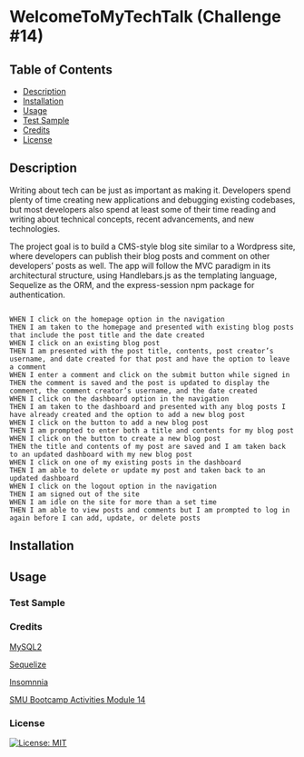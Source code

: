 # WelcomeToMyTechTalk (Challenge #14)

## Table of Contents

- [Description](#description)
- [Installation](#installation)
- [Usage](#usage)
- [Test Sample](#test-sample)
- [Credits](#credits)
- [License](#license)

## Description

Writing about tech can be just as important as making it. Developers spend plenty of time creating new applications and debugging existing codebases, but most developers also spend at least some of their time reading and writing about technical concepts, recent advancements, and new technologies.

The project goal is to build a CMS-style blog site similar to a Wordpress site, where developers can publish their blog posts and comment on other developers’ posts as well. The app will follow the MVC paradigm in its architectural structure, using Handlebars.js as the templating language, Sequelize as the ORM, and the express-session npm package for authentication.

``````

WHEN I click on the homepage option in the navigation
THEN I am taken to the homepage and presented with existing blog posts that include the post title and the date created
WHEN I click on an existing blog post
THEN I am presented with the post title, contents, post creator’s username, and date created for that post and have the option to leave a comment
WHEN I enter a comment and click on the submit button while signed in
THEN the comment is saved and the post is updated to display the comment, the comment creator’s username, and the date created
WHEN I click on the dashboard option in the navigation
THEN I am taken to the dashboard and presented with any blog posts I have already created and the option to add a new blog post
WHEN I click on the button to add a new blog post
THEN I am prompted to enter both a title and contents for my blog post
WHEN I click on the button to create a new blog post
THEN the title and contents of my post are saved and I am taken back to an updated dashboard with my new blog post
WHEN I click on one of my existing posts in the dashboard
THEN I am able to delete or update my post and taken back to an updated dashboard
WHEN I click on the logout option in the navigation
THEN I am signed out of the site
WHEN I am idle on the site for more than a set time
THEN I am able to view posts and comments but I am prompted to log in again before I can add, update, or delete posts
``````

## Installation

## Usage

### Test Sample

### Credits

[MySQL2](https://www.npmjs.com/package/mysql2)

[Sequelize](https://www.npmjs.com/package/sequelize)

[Insomnnia](https://insomnia.rest/)

[SMU Bootcamp Activities Module 14](https://techbootcamps.smu.edu/coding/landing-ftpt-b5a/?s=Google-Brand_Tier-1_&dki=Learn%20Coding%20and%20More%20Online&pkw=smu%20coding%20bootcamp&pcrid=454243062435&pmt=e&utm_source=google&utm_medium=cpc&utm_campaign=GGL%7CSMU%7CSEM%7CCODING%7C-%7COFL%7CTIER-1%7CALL%7CBRD%7CEXACT%7CCore%7CBootcamp&utm_term=smu%20coding%20bootcamp&s=google&k=smu%20coding%20bootcamp&utm_adgroupid=104873073054&utm_locationphysicalms=9026987&utm_matchtype=e&utm_network=g&utm_device=c&utm_content=454243062435&utm_placement=&gad_source=1&gclid=CjwKCAiAmZGrBhAnEiwAo9qHiRoAl-bNZ7GAouKuJ0JlnPSvLdiSbMlkquyCHKF7YMPzkpyL2pH2wBoCyb0QAvD_BwE&gclsrc=aw.ds)

### License

[![License: MIT](https://img.shields.io/badge/License-MIT-yellow.svg)](https://opensource.org/licenses/MIT)
